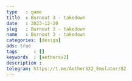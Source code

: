 ```yaml
---
type   : game
title  : Burnout 3 - takedown
date   : 2023-12-20
slug   : Burnout 3 - takedown
name   : Burnout 3 - takedown
categories: [design]
ads: true
tags      : []
keywords  : [aethersx2]
description : 
telegram: https://t.me/AetherSX2_Emulator/82
---
```



